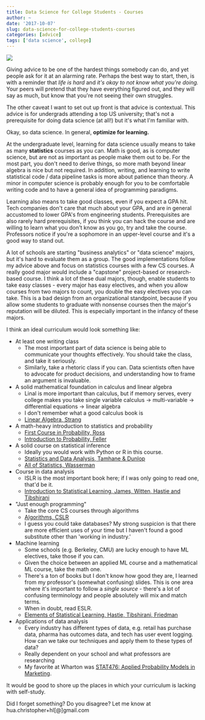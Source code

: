 ```yaml
---
title: Data Science for College Students - Courses
author: ~
date: '2017-10-07'
slug: data-science-for-college-students-courses
categories: [advice]
tags: ['data science', college]
---
```


![](http://i0.kym-cdn.com/photos/images/original/000/234/739/fa5.jpg)

Giving advice to be one of the hardest things somebody can do, and yet people ask for it at an alarming rate. Perhaps the best way to start, then, is with a reminder that *life is hard* and *it's okay to not know what you're doing.* Your peers will pretend that they have everything figured out, and they will say as much, but know that you're not seeing their own struggles.

The other caveat I want to set out up front is that advice is contextual. This advice is for undergrads attending a top US university; that's not a prerequisite for doing data science (at all!) but it's what I'm familiar with.

Okay, so data science. In general, **optimize for learning.**

At the undergraduate level, learning for data science usually means to take as many **statistics** courses as you can. Math is good, as is computer science, but are not as important as people make them out to be. For the most part, you don't need to derive things, so more math beyond linear algebra is nice but not required. In addition, writing, and learning to write statistical code / data pipeline tasks is more about patience than theory. A minor in computer science is probably enough for you to be comfortable writing code and to have a general idea of programming paradigms.

Learning also means to take good classes, even if you expect a GPA hit. Tech companies don't care that much about your GPA, and are in general accustomed to lower GPA's from engineering students. Prerequisites are also rarely hard prerequisites, if you think you can hack the course and are willing to learn what you don't know as you go, try and take the course. Professors notice if you're a sophomore in an upper-level course and it's a good way to stand out.

A lot of schools are starting "business analytics" or "data science" majors, but it's hard to evaluate them as a group. The good implementations follow my advice above and focus on statistics courses with a few CS courses. A really good major would include a "capstone" project-based or research-based course. I think a lot of these dual majors, though, enable students to take easy classes - every major has easy electives, and when you allow courses from two majors to count, you double the easy electives you can take. This is a bad design from an organizational standpoint, because if you allow some students to graduate with nonsense courses then the major's reputation will be diluted. This is especially important in the infancy of these majors.

I think an ideal curriculum would look something like:

* At least one writing class
    * The most important part of data science is being able to communicate your thoughts effectively. You should take the class, and take it seriously.
    * Similarly, take a rhetoric class if you can. Data scientists often have to advocate for product decisions, and understanding how to frame an argument is invaluable.
* A solid mathematical foundation in calculus and linear algebra
    * Linal is more important than calculus, but if memory serves, every college makes you take single variable calculus -> multi-variable -> differential equations -> linear algebra
    * I don't remember what a good calculus book is
    * [Linear Algebra, Strang](https://www.amazon.com/Introduction-Linear-Algebra-Gilbert-Strang/dp/0980232775/ref=pd_lpo_sbs_14_t_0?_encoding=UTF8&psc=1&refRID=B4K8B6XK64MAAXY9MB42)
* A math-heavy introduction to statistics and probability
    * [First Course in Probability, Ross](https://www.amazon.com/First-Course-Probability-9th/dp/032179477X)
    * [Introduction to Probability, Feller](https://www.dartmouth.edu/~chance/teaching_aids/books_articles/probability_book/amsbook.mac.pdf)
* A solid course on statistical inference
    * Ideally you would work with Python or R in this course.
    * [Statistics and Data Analysis, Tamhane &  Dunlop](https://www.amazon.com/Statistics-Data-Analysis-Elementary-Intermediate/dp/0137444265)
    * [All of Statistics, Wasserman](https://www.amazon.com/All-Statistics-Statistical-Inference-Springer/dp/1441923225)
* Course in data analysis
    * ISLR is the most important book here; if I was only going to read one, that'd be it.
    * [Introduction to Statistical Learning, James, Witten, Hastie and Tibshirani](http://www-bcf.usc.edu/~gareth/ISL/)
* "Just enough programming"
    * Take the core CS courses through algorithms
    * [Algorithms, CSLR](https://www.amazon.com/Introduction-Algorithms-3rd-MIT-Press/dp/0262033844)
    * I guess you could take databases? My strong suspicion is that there are more efficient uses of your time but I haven't found a good substitute other than 'working in industry.'
* Machine learning
    * Some schools (e.g. Berkeley, CMU) are lucky enough to have ML electives, take those if you can.
    * Given the choice between an applied ML course and a mathematical ML course, take the math one.
    * There's a ton of books but I don't know how good they are, I learned from my professor's (somewhat confusing) slides. This is one area where it's important to follow a *single source* - there's a lot of confusing terminology and people absolutely will mix and match terms.
    * When in doubt, read ESLR.
    * [Elements of Statistical Learning, Hastie, Tibshirani, Friedman](https://web.stanford.edu/~hastie/ElemStatLearn/)
* Applications of data analysis
    * Every industry has different types of data, e.g. retail has purchase data, pharma has outcomes data, and tech has user event logging. How can we take our techniques and apply them to these types of data?
    * Really dependent on your school and what professors are researching
    * My favorite at Wharton was [STAT476: Applied Probability Models in Marketing](http://wcai.wharton.upenn.edu/wp-content/uploads/2014/07/MKTG_476-776_syllabus_spring_2011.pdf).

It would be good to shore up the places in which your curriculum is lacking with self-study.

Did I forget something? Do you disagree? Let me know at hua.christopher+hl[@]gmail.com